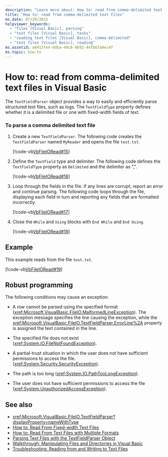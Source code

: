 ```yaml
---
description: "Learn more about: How to: read from comma-delimited text files in Visual Basic"
title: "How to: read from comma-delimited text files"
ms.date: 07/20/2015
helpviewer_keywords: 
  - "files [Visual Basic], parsing"
  - "text files [Visual Basic], tasks"
  - "reading text files [Visual Basic], comma-delimited"
  - "text files [Visual Basic], reading"
ms.assetid: a8413fe4-0dba-49c8-8692-44fb67a9ec4f
ms.topic: how-to
---
```

# How to: read from comma-delimited text files in Visual Basic

The `TextFieldParser` object provides a way to easily and efficiently parse structured text files, such as logs. The `TextFieldType` property defines whether it is a delimited file or one with fixed-width fields of text.  
  
### To parse a comma delimited text file  
  
1. Create a new `TextFieldParser`. The following code creates the `TextFieldParser` named `MyReader` and opens the file `test.txt`.  
  
     [!code-vb[VbFileIORead#15](~/samples/snippets/visualbasic/VS_Snippets_VBCSharp/VbFileIORead/VB/Class1.vb#15)]  
  
2. Define the `TextField` type and delimiter. The following code defines the `TextFieldType` property as `Delimited` and the delimiter as ",".  
  
     [!code-vb[VbFileIORead#16](~/samples/snippets/visualbasic/VS_Snippets_VBCSharp/VbFileIORead/VB/Class1.vb#16)]  
  
3. Loop through the fields in the file. If any lines are corrupt, report an error and continue parsing. The following code loops through the file, displaying each field in turn and reporting any fields that are formatted incorrectly.  
  
     [!code-vb[VbFileIORead#17](~/samples/snippets/visualbasic/VS_Snippets_VBCSharp/VbFileIORead/VB/Class1.vb#17)]  
  
4. Close the `While` and `Using` blocks with `End While` and `End Using`.  
  
     [!code-vb[VbFileIORead#18](~/samples/snippets/visualbasic/VS_Snippets_VBCSharp/VbFileIORead/VB/Class1.vb#18)]  
  
## Example  

 This example reads from the file `test.txt`.  
  
 [!code-vb[VbFileIORead#19](~/samples/snippets/visualbasic/VS_Snippets_VBCSharp/VbFileIORead/VB/Class1.vb#19)]  
  
## Robust programming  

 The following conditions may cause an exception:  
  
- A row cannot be parsed using the specified format (<xref:Microsoft.VisualBasic.FileIO.MalformedLineException>). The exception message specifies the line causing the exception, while the <xref:Microsoft.VisualBasic.FileIO.TextFieldParser.ErrorLine%2A> property is assigned the text contained in the line.  
  
- The specified file does not exist (<xref:System.IO.FileNotFoundException>).  
  
- A partial-trust situation in which the user does not have sufficient permissions to access the file. (<xref:System.Security.SecurityException>).  
  
- The path is too long (<xref:System.IO.PathTooLongException>).  
  
- The user does not have sufficient permissions to access the file (<xref:System.UnauthorizedAccessException>).  
  
## See also

- <xref:Microsoft.VisualBasic.FileIO.TextFieldParser?displayProperty=nameWithType>
- [How to: Read From Fixed-width Text Files](how-to-read-from-fixed-width-text-files.md)
- [How to: Read From Text Files with Multiple Formats](how-to-read-from-text-files-with-multiple-formats.md)
- [Parsing Text Files with the TextFieldParser Object](parsing-text-files-with-the-textfieldparser-object.md)
- [Walkthrough: Manipulating Files and Directories in Visual Basic](walkthrough-manipulating-files-and-directories.md)
- [Troubleshooting: Reading from and Writing to Text Files](troubleshooting-reading-from-and-writing-to-text-files.md)

